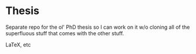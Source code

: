 # Thesis
Separate repo for the ol' PhD thesis so I can work on it w/o cloning all of the superfluous stuff that comes with the other stuff.

LaTeX, etc
